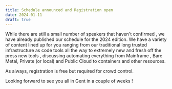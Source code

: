 ```yaml
---
title: Schedule announced and Registration open
date: 2024-01-11
draft: true
---
```


While there are still a small number of speakers that haven't confirmed , we have already published our schedule for the 2024 edition.
We have a variety of content lined up for you ranging from our traditional long trusted infrastructure as code tools all the way to extremely new and fresh off the press 
new tools , discussing automating everything from Mainframe  , Bare Metal, Private (or local)  and Public  Cloud  to containers and other resources. 

As always, registration is free but required for crowd control. 

Looking forward to see you all in Gent in a couple of weeks ! 

